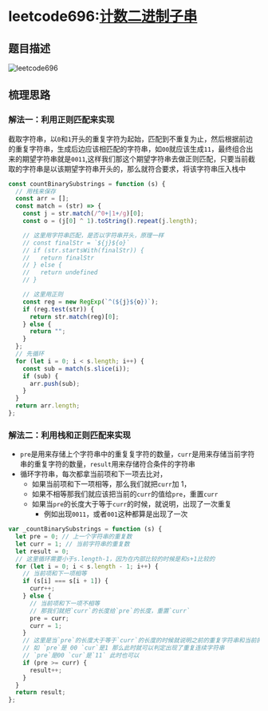 # leetcode696:[计数二进制子串](https://leetcode-cn.com/problems/count-binary-substrings/)

## 题目描述

![leetcode696](https://blog-1256985533.cos.ap-nanjing.myqcloud.com/img/leetcode696_countBinarySubstrings.png)

## 梳理思路

### 解法一：利用正则匹配来实现

截取字符串，以`0`和`1`开头的重复字符为起始，匹配到不重复为止，然后根据前边的重复字符串，生成后边应该相匹配的字符串，如`00`就应该生成`11`，最终组合出来的期望字符串就是`0011`,这样我们那这个期望字符串去做正则匹配，只要当前截取的字符串是以该期望字符串开头的，那么就符合要求，将该字符串压入栈中

```javascript
const countBinarySubstrings = function (s) {
  // 用栈来保存
  const arr = [];
  const match = (str) => {
    const j = str.match(/^0+|1+/g)[0];
    const o = (j[0] ^ 1).toString().repeat(j.length);

    // 这里用字符串匹配，是否以字符串开头，原理一样
    // const finalStr = `${j}${o}`
    // if (str.startsWith(finalStr)) {
    //   return finalStr
    // } else {
    //   return undefined
    // }

    // 这里用正则
    const reg = new RegExp(`^(${j}${o})`);
    if (reg.test(str)) {
      return str.match(reg)[0];
    } else {
      return "";
    }
  };
  // 先循环
  for (let i = 0; i < s.length; i++) {
    const sub = match(s.slice(i));
    if (sub) {
      arr.push(sub);
    }
  }
  return arr.length;
};
```

### 解法二：利用栈和正则匹配来实现

- `pre`是用来存储上个字符串中的重复复字符的数量，`curr`是用来存储当前字符串的重复字符的数量，`result`用来存储符合条件的字符串
- 循环字符串，每次都拿当前项和下一项去比对，
  - 如果当前项和下一项相等，那么我们就把`curr`加 1，
  - 如果不相等那我们就应该把当前的`curr`的值给`pre`，重置`curr`
  - 如果当`pre`的长度大于等于`curr`的时候，就说明，出现了一次重复
    - 例如出现`0011`，或者`001`这种都算是出现了一次

```javascript
var _countBinarySubstrings = function (s) {
  let pre = 0; // 上一个字符串的重复数
  let curr = 1; // 当前字符串的重复数
  let result = 0;
  // 这里循环需要小于s.length-1，因为在内部比较的时候是和s+1比较的
  for (let i = 0; i < s.length - 1; i++) {
    // 当前项和下一项相等
    if (s[i] === s[i + 1]) {
      curr++;
    } else {
      // 当前项和下一项不相等
      // 那我们就把`curr`的长度给`pre`的长度，重置`curr`
      pre = curr;
      curr = 1;
    }
    // 这里是当`pre`的长度大于等于`curr`的长度的时候就说明之前的重复字符串和当前的重复字符串存在连续了
    // 如 `pre`是 00 `cur`是1 那么此时就可以判定出现了重复连续字符串
    // `pre`是00 `cur`是`11` 此时也可以
    if (pre >= curr) {
      result++;
    }
  }
  return result;
};
```
